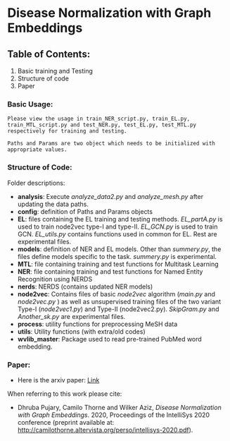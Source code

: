 # Disease Normalization with Graph Embeddings

## Table of Contents:
1. Basic training and Testing
2. Structure of code
3. Paper

### Basic Usage:
    Please view the usage in train_NER_script.py, train_EL.py, train_MTL_script.py and test_NER.py, test_EL.py, test_MTL.py respectively for training and testing.

    Paths and Params are two object which needs to be initialized with appropriate values.

### Structure of Code:
Folder descriptions:
* **analysis**: Execute *analyze_data2.py* and *analyze_mesh.py* after updating the data paths.
* **config**: definition of Paths and Params objects
* **EL**: files containing the EL training and testing methods. *EL_partA.py* is used to train node2vec type-I and type-II. *EL_GCN.py* is used to train GCN. *EL_utils.py* contains functions used in common for EL. Rest are experimental files.
* **models**: definition of NER and EL models. Other than *summery.py*, the files define models specific to the task. *summery.py* is experimental.
* **MTL**: file containing training and test functions for Multitask Learning
* **NER**: file containing training and test functions for Named Entity Recognition using NERDS
* **nerds**: NERDS (contains updated NER models)
* **node2vec**: Contains files of basic *node2vec* algorithm (*main.py* and *node2vec.py* ) as well as unsupervised training files of the two variant Type-I (*node2vec1.py*) and Type-II (node2vec2.py). *SkipGram.py* and *Another_sk.py* are experimental files.
*  **process**: utility functions for preprocessing MeSH data
*  **utils**: Utility functions (with extra/old codes)
*  **wvlib_master**: Package used to read pre-trained PubMed word embedding.

### Paper:
* Here is the arxiv paper: [Link](https://github.com/druv022/Disease-Normalization-with-Graph-Embeddings/blob/master/2010.12925.pdf)

When referring to this work please cite:
*  Dhruba Pujary, Camilo Thorne and Wilker Aziz, *Disease Normalization with Graph Embeddings*. 2020, Proceedings of the IntelliSys 2020 conference (preprint available at: http://camilothorne.altervista.org/perso/intellisys-2020.pdf).
